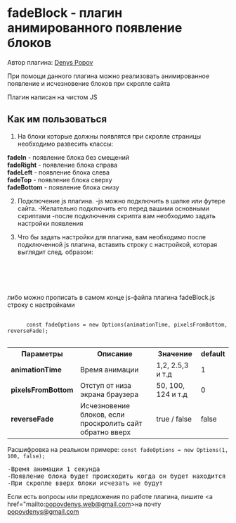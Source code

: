 <h1>fadeBlock - плагин анимированного появление блоков</h1>

Автор плагина: <a href="https://www.denyspopov.com">Denys Popov</a>

При помощи данного плагина можно реализовать анимированное появление и исчезновение блоков при скролле сайта

Плагин написан на чистом JS

<h2>Как им пользоваться</h2>

1. На блоки которые должны появлятся при скролле страницы необходимо развесить классы:

<b>fadeIn</b> - появление блока без смещений <br>
<b>fadeRight</b> - появление блока справа <br>
<b>fadeLeft</b> - появление блока слева <br>
<b>fadeTop</b> - появление блока сверху <br>
<b>fadeBottom</b> - появление блока снизу <br>

2. Подключение js плагина.
-js можно подключить в шапке или футере сайта.
-Желательно подключить его перед вашими основными скриптами
-после подключения скрипта вам необходимо задать настройки появления

3. Что бы задать настройки для плагина, вам необходимо после подключенной js плагина, вставить строку с настройкой, которая выглядит след. образом:
<pre>
  <code>
    <script>
      const fadeOptions = new Options(animationTime, pixelsFromBottom, reverseFade);
    </script>
  </code>
</pre>
либо можно прописать в самом конце js-файла плагина fadeBlock.js строку с настройками
<pre>
  <code>
      const fadeOptions = new Options(animationTime, pixelsFromBottom, reverseFade);
  </code>
</pre>
<table>
  <tr>
    <th>
      Параметры
    </th>
    <th>
      Описание
    </th>
    <th>
      Значение
    </th>
    <th>
      default
    </th>
  </tr>
  <tr>
    <td>
      <b>animationTime</b>
    </td>
    <td>
      Время анимации
    </td>
    <td>
      1,2, 2.5,3 и т.д
    </td>
    <td>
      1
    </td>
  </tr>
    <tr>
    <td>
      <b>pixelsFromBottom</b>
    </td>
    <td>
      Отступ от низа экрана браузера
    </td>
    <td>
      50, 100, 124 и т.д
    </td>
    <td>
      0
    </td>
  </tr>
    </tr>
    <tr>
    <td>
      <b>reverseFade</b>
    </td>
    <td>
       Исчезновение блоков, если проскролить сайт обратно вверх
    </td>
    <td>
      true / false
    </td>
    <td>
      false
    </td>
  </tr>
</table>
Расшифровка на реальном примере:
<code>const fadeOptions = new Options(1, 100, false);</code><br>
<pre>
-Время анимации 1 секунда
-Появление блока будет происходить когда он будет находится на расстоянии 100 пикселей от низа экрана
-При скролле вверх блоки исчезать не будут
</pre>

Если есть вопросы или предложения по работе плагина, пишите <a href="mailto:popovdenys.web@gmail.com>на почту popovdenys@gmail.com</a>
